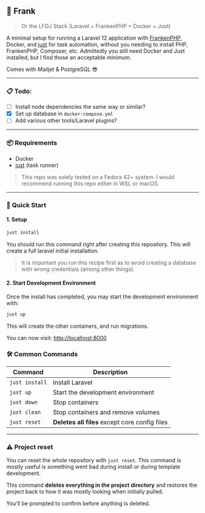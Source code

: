 ## 🐘 Frank
> Or the LFDJ Stack (Laravel + FrankenPHP + Docker + Just)

A minimal setup for running a Laravel 12 application with [FrankenPHP](https://frankenphp.dev/), Docker, and [just](https://just.systems) for task automation, without you needing to install PHP, FrankenPHP, Composer, etc. Admittedly you still need Docker and Just installed, but I find those an acceptable minimum.

Comes with Mailjet & PostgreSQL 😎

---

### 📋 Todo:

- [ ] Install node dependencies the same way or similar?
- [x] Set up database in `docker-compose.yml`
- [ ] Add various other tools/Laravel plugins?

---

### 📦 Requirements

* Docker
* [just](https://just.systems) (task runner)

> This repo was solely tested on a Fedora 42+ system. I would recommend running this repo either in WSL or macOS.

---

### 🚀 Quick Start

#### 1. Setup

```bash
just install
```

You should run this command right after creating this repository. This will create a full laravel initial installation. 

> It is important you run this recipe first as to avoid creating a database with wrong credentials (among other things).


#### 2. Start Development Environment

Once the install has completed, you may start the development environment with:

```bash
just up
```

This will create the other containers, and run migrations.

You can now visit: [http://localhost:8000](http://localhost:8000)

### 🛠 Common Commands

| Command                   | Description                                          |
| ------------------------- | ---------------------------------------------------- |
| `just install`            | Install Laravel                                      |
| `just up`                 | Start the development environment                    |
| `just down`               | Stop containers                                      |
| `just clean`              | Stop containers and remove volumes                   |
| `just reset`              | **Deletes all files** except core config files       |

---

### ⚠️ Project reset 

You can reset the whole repository with `just reset`. This command is mostly useful is something went bad during install or during template development.

This command **deletes everything in the project directory** and restores the project back to how it was mostly looking when initially pulled.

You’ll be prompted to confirm before anything is deleted.

